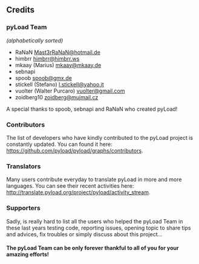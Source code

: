Credits
-------

### pyLoad Team ###

*(alphabetically sorted)*

 - RaNaN <Mast3rRaNaN@hotmail.de>
 - himbrr <himbrr@himbrr.ws>
 - mkaay (Marius) <mkaay@mkaay.de>
 - sebnapi
 - spoob <spoob@gmx.de>
 - stickell (Stefano) <l.stickell@yahoo.it>
 - vuolter (Walter Purcaro) <vuolter@gmail.com>
 - zoidberg10 <zoidberg@mujmail.cz>

A special thanks to spoob, sebnapi and RaNaN who created pyLoad!


### Contributors ###

The list of developers who have kindly contributed to the pyLoad project is constantly updated.
You can found it here: <https://github.com/pyload/pyload/graphs/contributors>.


### Translators ###

Many users contribute everyday to translate pyLoad in more and more languages.
You can see their recent activities here: <http://translate.pyload.org/project/pyload/activity_stream>.


### Supporters ###

Sadly, is really hard to list all the users who helped the pyLoad Team in these last years testing code, reporting issues,
opening topic to share tips and advices, fix troubles or simply discuss about this project...


#### The pyLoad Team can be only forever thankful to all of you for your amazing efforts! ####
